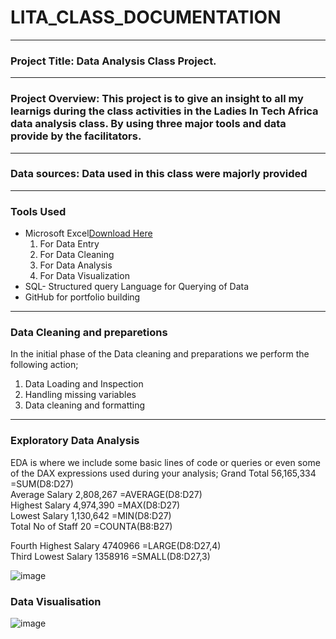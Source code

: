 # LITA_CLASS_DOCUMENTATION
---
### Project Title: Data Analysis Class Project.
---
### Project Overview: This project is to give an insight to all my learnigs during the class activities in the Ladies In Tech Africa data analysis class. By using three major tools and data provide by the facilitators.
---
### Data sources: Data used in this class were majorly provided 
---
### Tools Used
  - Microsoft Excel[Download Here](https://www.microsoft.com)
     1. For Data Entry
     2. For Data Cleaning
     3. For Data Analysis
     4. For Data Visualization
- SQL- Structured query Language for Querying of Data
- GitHub for portfolio building
---
### Data Cleaning and preparetions
In the initial phase of the Data cleaning and preparations we perform the following action;
1. Data Loading and Inspection
2. Handling missing variables
3. Data cleaning and formatting
---
### Exploratory Data Analysis
EDA is where we include some basic lines of code or queries or even some of the DAX expressions used during your analysis;
Grand Total	56,165,334	=SUM(D8:D27)	
Average Salary	2,808,267	=AVERAGE(D8:D27)	
Highest Salary	4,974,390	=MAX(D8:D27)	
Lowest Salary	1,130,642	=MIN(D8:D27)	
Total No of Staff	20	=COUNTA(B8:B27)	
			
Fourth Highest Salary	4740966	=LARGE(D8:D27,4)	
Third Lowest Salary	1358916	=SMALL(D8:D27,3)	
			
![image](https://github.com/user-attachments/assets/489f94a1-f078-4eed-b0c4-18a0080d3fb5)

### Data Visualisation
![image](https://github.com/user-attachments/assets/d7f58e6d-f6f5-4015-b9f0-1323bfd839f7)

   
         
        

